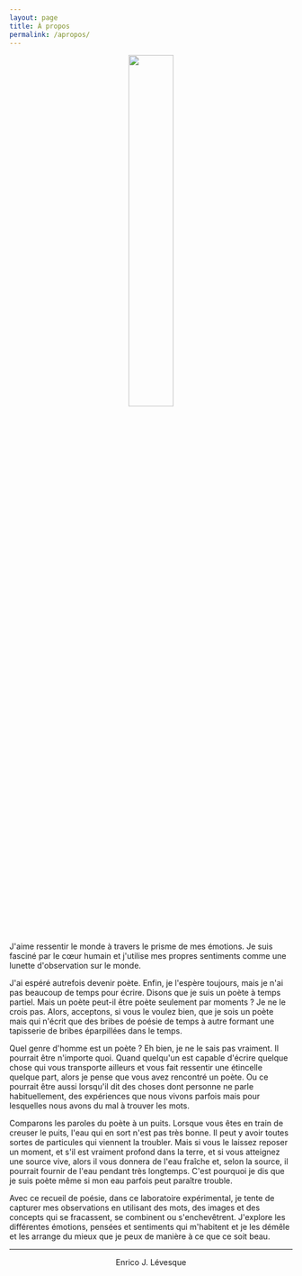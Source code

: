 ```yaml
---
layout: page
title: À propos
permalink: /apropos/
---
```


<center>
	<img src="{{site.baseurl}}/assets/transparent.png" width="40%">
</center>


J'aime ressentir le monde à travers le prisme de mes émotions. Je suis fasciné par le cœur humain et j'utilise mes propres sentiments comme une lunette d'observation sur le monde.

J'ai espéré autrefois devenir poète. Enfin, je l'espère toujours, mais je n'ai pas beaucoup de temps pour écrire. Disons que je suis un poète à temps partiel. Mais un poète peut-il être poète seulement par moments ? Je ne le crois pas. Alors, acceptons, si vous le voulez bien, que je sois un poète mais qui n'écrit que des bribes de poésie de temps à autre formant une tapisserie de bribes éparpillées dans le temps.

Quel genre d'homme est un poète ? Eh bien, je ne le sais pas vraiment. Il pourrait être n'importe quoi. Quand quelqu'un est capable d'écrire quelque chose qui vous transporte ailleurs et vous fait ressentir une étincelle quelque part, alors je pense que vous avez rencontré un poète. Ou ce pourrait être aussi lorsqu'il dit des choses dont personne ne parle habituellement, des expériences que nous vivons parfois mais pour lesquelles nous avons du mal à trouver les mots.

Comparons les paroles du poète à un puits. Lorsque vous êtes en train de creuser le puits, l'eau qui en sort n'est pas très bonne. Il peut y avoir toutes sortes de particules qui viennent la troubler. Mais si vous le laissez reposer un moment, et s'il est vraiment profond dans la terre, et si vous atteignez une source vive, alors il vous donnera de l'eau fraîche et, selon la source, il pourrait fournir de l'eau pendant très longtemps. C'est pourquoi je dis que je suis poète même si mon eau parfois peut paraître trouble.

Avec ce recueil de poésie, dans ce laboratoire expérimental, je tente de capturer mes observations en utilisant des mots, des images et des concepts qui se fracassent, se combinent ou s'enchevêtrent. J'explore les différentes émotions, pensées et sentiments qui m'habitent et je les démêle et les arrange du mieux que je peux de manière à ce que ce soit beau.

--------

<center>Enrico J. Lévesque</center>
